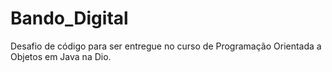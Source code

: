 # Bando_Digital
Desafio de código para ser entregue no curso de Programação Orientada a Objetos em Java na Dio.
